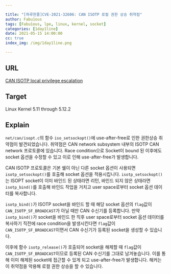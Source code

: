 ```yaml
---

title: "[하루한줄]CVE-2021-32606: CAN ISOTP 로컬 권한 상승 취약점"
author: Fabu1ous
tags: [Fabu1ous, lpe, linux, kernel, socket]
categories: [1day1line]
date: 2021-05-15 14:00:00
cc: true
index_img: /img/1day1line.png

---
```




## URL

[CAN ISOTP local privilege escalation](https://github.com/nrb547/kernel-exploitation/blob/main/cve-2021-32606/cve-2021-32606.md)



## **Target**
Linux Kernel 5.11 through 5.12.2



## **Explain**

`net/can/isopt.c`의 함수 `iso_setsockopt()`에 use-after-free로 인한 권한상승 취약점이 발견되었습니다. 취약점은 CAN network subsystem 내부의 ISOTP CAN network 프로토콜에 있습니다. Race condition으로 Socket이 bound 된 이후에도 socket 옵션을 수정할 수 있고 이로 인해 use-after-free가 발생합니다.

CAN ISOTP 프로토콜은 기본 쉘이 아닌 다른 socket 옵션이 사용되면 `isotp_setsockopt()`를 호출해 socket 옵션을 적용시킵니다. `isotp_setsockopt()`는 ISOPT socket이 이미 바인드 된 상태라면 리턴, 바인드 되지 않은 상태라면 `isotp_bind()`를 호출해 바인드 작업을 거치고 user space로부터 socket 옵션 데이터를 복사합니다.

`isotp_bind()`가 ISOTP socket을 바인드 할 때 해당 socket 옵션의 `flag`값이  `CAN_ISOTP_SF_BROADCAST`가 아닐 때만 CAN 수신기를 등록합니다. 만약  `isotp_bind()`가 socket을 바인드 한 직후 user space로부터 socket 옵션 데이터를 복사하기 직전에 race condition을 발생시킨다면 `flag`값이 `CAN_ISOTP_SF_BROADCAST`이면서 CAN 수신기가 등록된 socket을 생성할 수 있습니다.

이후에 함수 `isotp_release()`가 호출되어 socket을 해제할 때 `flag`값이  `CAN_ISOTP_SF_BROADCAST`이므로 등록된 CAN 수신기를 그대로 남겨놓습니다. 이를 통해 이미 해제된 socket에 접근할 수 있게 되고 use-after-free가 발생합니다. 해커는 이 취약점을 악용해 로컬 권한 상승을 할 수 있습니다.



